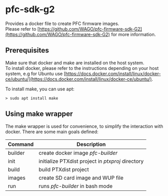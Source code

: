 # pfc-sdk-g2

Provides a docker file to create PFC firmware images.  
Please refer to [https://github.com/WAGO/pfc-firmware-sdk-G2](https://github.com/WAGO/pfc-firmware-sdk-G2) for more information.

## Prerequisites

Make sure that docker and make are installed on the host system.  
To install docker, please refer to the instructions depending on your host system, e.g for Ubuntu use [https://docs.docker.com/install/linux/docker-ce/ubuntu/](https://docs.docker.com/install/linux/docker-ce/ubuntu/).

To install make, you can use apt:

    > sudo apt install make

## Using make wrapper

The make wrapper is used for convenience, to simplify the interaction with docker. There are some main goals defined:

| Command | Description |
| ------- | ----------- |
| builder | create docker image *pfc-builder* |
| init    | initialize PTXdist project in *ptxproj* directory |
| build   | build PTXdist project |
| images  | create SD card image and WUP file |
| run     | runs *pfc-builder* in bash mode |
